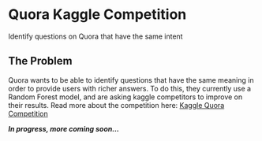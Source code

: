 # Quora Kaggle Competition
Identify questions on Quora that have the same intent

## The Problem
Quora wants to be able to identify questions that have the same meaning in order to provide users with richer answers.  To do this, they currently use a Random Forest model, and are asking kaggle competitors to improve on their results.  Read more about the competition here: [Kaggle Quora Competition](https://www.kaggle.com/c/quora-question-pairs)


***In progress, more coming soon...***
